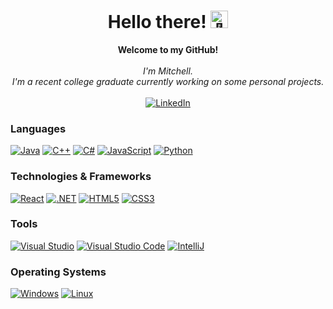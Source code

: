 <h1 align="center">Hello there! <img src="https://github.com/wervlad/wervlad/assets/24524555/766d336d-b87d-44ba-807c-c51de2bc6b4d" width="28px" alt="👋"></h1>

<p align="center">
    <b>Welcome to my GitHub!</b><br><br>
    <i>
        I'm Mitchell.<br>
        I'm a recent college graduate currently working on some personal projects.<br>
    </i><br>
    <a href="https://www.linkedin.com/in/mitchell-zoph-137318187">
        <img src="https://img.shields.io/badge/LinkedIn-blue?style=flat-square&logo=linkedin" alt="LinkedIn">
    </a>
</p>

### Languages
[![Java](https://img.shields.io/badge/java-black?style=for-the-badge&logo=openjdk)](#)
[![C++](https://img.shields.io/badge/C%2B%2B-black?style=for-the-badge&logo=c%2B%2B&logoColor=00599C)](#)
[![C#](https://img.shields.io/badge/C%23-black?style=for-the-badge&logo=c-sharp&logoColor=239120)](#)
[![JavaScript](https://img.shields.io/badge/javascript-black?style=for-the-badge&logo=javascript)](#)
[![Python](https://img.shields.io/badge/python-black?style=for-the-badge&logo=python)](#)

### Technologies & Frameworks
[![React](https://img.shields.io/badge/react-black?style=for-the-badge&logo=react)](#)
[![.NET](https://img.shields.io/badge/.NET-black?style=for-the-badge&logo=.net&logoColor=512BD4)](#)
[![HTML5](https://img.shields.io/badge/html5-black?style=for-the-badge&logo=html5)](#)
[![CSS3](https://img.shields.io/badge/CSS3-black?style=for-the-badge&logo=css3&logoColor=1572B6)](#)

### Tools
[![Visual Studio](https://img.shields.io/badge/Visual_Studio-black?style=for-the-badge&logo=visual-studio&logoColor=5C2D91)](#)
[![Visual Studio Code](https://img.shields.io/badge/Visual_Studio_Code-black?style=for-the-badge&logo=visual-studio-code&logoColor=007ACC)](#)
[![IntelliJ](https://img.shields.io/badge/IntelliJ_IDEA-black?style=for-the-badge&logo=intellij-idea)](#)

### Operating Systems
[![Windows](https://img.shields.io/badge/Windows-black?style=for-the-badge&logo=Windows)](#)
[![Linux](https://img.shields.io/badge/linux-black?style=for-the-badge&logo=Linux)](#)

<!--

- 🔭 I’m currently working on ...
- 🌱 I’m currently learning ...
- 👯 I’m looking to collaborate on ...
- 🤔 I’m looking for help with ...
- 💬 Ask me about ...
- 📫 How to reach me: ...
- 😄 Pronouns: ...
- ⚡ Fun fact: ...
-->
